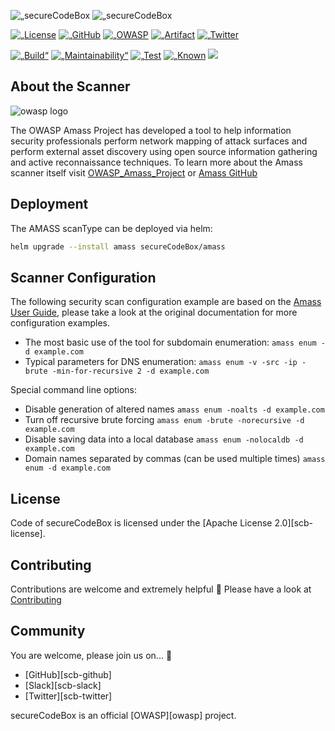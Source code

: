 <p align=„center“>
  <img alt=„secureCodeBox Logo“ src=„./docs/resources/securecodebox-logo.svg“ width=„500px“>
  <img alt=„secureCodeBox Logo“ src=„https://owasp.org/assets/images/logo.png“ width=„200px“>
</p>

<p align=„center“>
  <a href=„https://opensource.org/licenses/Apache-2.0“><img alt=„License Apache-2.0“ src=„https://img.shields.io/badge/License-Apache%202.0-blue.svg“></a>
  <a href=„https://github.com/secureCodeBox/secureCodeBox/releases/latest“><img alt=„GitHub release (latest SemVer)“ src=„https://img.shields.io/github/v/release/secureCodeBox/secureCodeBox?sort=semver“></a>
  <a href=„https://owasp.org/www-project-securecodebox/„><img alt=„OWASP Incubator Project“ src=„https://img.shields.io/badge/OWASP-Incubator%20Project-365EAA“></a>
  <a href=„https://artifacthub.io/packages/search?repo=seccurecodebox“><img alt=„Artifact HUB“ src=„https://img.shields.io/endpoint?url=https://artifacthub.io/badge/repository/seccurecodebox“></a>
  <a href=„https://twitter.com/securecodebox“><img alt=„Twitter Follower“ src=„https://img.shields.io/twitter/follow/securecodebox?style=flat&color=blue&logo=twitter“></a>
</p>
<p align=„center“>
  <a href=„https://github.com/secureCodeBox/secureCodeBox/actions?query=workflow%3ACI“><img alt=„Build“ src=„https://github.com/secureCodeBox/secureCodeBox/workflows/CI/badge.svg“></a>
  <a href=„https://codeclimate.com/github/secureCodeBox/secureCodeBox/maintainability“><img alt=„Maintainability“  src=„https://api.codeclimate.com/v1/badges/0c41659fde992429bfed/maintainability“ /></a>
  <a href=„https://codeclimate.com/github/secureCodeBox/secureCodeBox/test_coverage“><img alt=„Test Coverage“ src=„https://api.codeclimate.com/v1/badges/0c41659fde992429bfed/test_coverage“ /></a>
  <a href=„https://snyk.io/test/github/secureCodeBox/secureCodeBox/„><img alt=„Known Vulnerabilities“ src=„https://snyk.io/test/github/secureCodeBox/secureCodeBox/badge.svg“></a>
  <a href=„https://app.fossa.com/projects/git%2Bgithub.com%2FsecureCodeBox%2FsecureCodeBox?ref=badge_shield“ alt=„FOSSA Status“><img src=„https://app.fossa.com/api/projects/git%2Bgithub.com%2FsecureCodeBox%2FsecureCodeBox.svg?type=shield“/></a>
</p>

## About the Scanner

![owasp logo](https://owasp.org/assets/images/logo.png)

The OWASP Amass Project has developed a tool to help information security professionals perform network mapping of attack surfaces and perform external asset discovery using open source information gathering and active reconnaissance techniques. To learn more about the Amass scanner itself visit [OWASP_Amass_Project] or [Amass GitHub]

## Deployment

The AMASS scanType can be deployed via helm:

```bash
helm upgrade --install amass secureCodeBox/amass
```

## Scanner Configuration

The following security scan configuration example are based on the [Amass User Guide], please take a look at the original documentation for more configuration examples.

- The most basic use of the tool for subdomain enumeration: `amass enum -d example.com`
- Typical parameters for DNS enumeration: `amass enum -v -src -ip -brute -min-for-recursive 2 -d example.com`

Special command line options:

- Disable generation of altered names `amass enum -noalts -d example.com`
- Turn off recursive brute forcing `amass enum -brute -norecursive -d example.com`
- Disable saving data into a local database `amass enum -nolocaldb -d example.com`
- Domain names separated by commas (can be used multiple times) `amass enum -d example.com`

## License

Code of secureCodeBox is licensed under the [Apache License 2.0][scb-license].

## Contributing

Contributions are welcome and extremely helpful 🙌
Please have a look at [Contributing](./CONTRIBUTING.md)

## Community

You are welcome, please join us on... 👋

- [GitHub][scb-github]
- [Slack][scb-slack]
- [Twitter][scb-twitter]

secureCodeBox is an official [OWASP][owasp] project.

[owasp_amass_project]: https://owasp.org/www-project-amass/
[amass github]: https://github.com/OWASP/Amass
[amass user guide]: https://github.com/OWASP/Amass/blob/master/doc/user_guide.md
